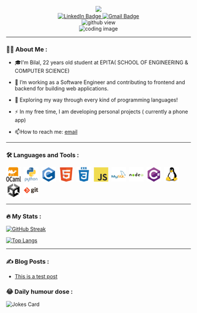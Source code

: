 <div id="header" align="center">
  <img src="https://media.giphy.com/media/Ll22OhMLAlVDb8UQWe/giphy.gif" width="100"/>
</div>

<div id="badges" align="center">
  <a href="https://www.linkedin.com/in/bilal-majjad-b6607818b/">
    <img src="https://img.shields.io/badge/LinkedIn-blue?style=for-the-badge&logo=linkedin&logoColor=white" alt="LinkedIn Badge"/>
  </a>
  <a href="mailto:bilal-rayane.majjad@epita.fr">
    <img src="https://img.shields.io/badge/Gmail-D14836?style=for-the-badge&logo=gmail&logoColor=white" alt="Gmail Badge"/>
  </a>
</div>
<div id="badge" align="center">
  <img src="https://komarev.com/ghpvc/?username=your-github-byhlel&style=flat-square&color=blue"  alt="github view"/>
</div>

<div id="progiule gif" align="center">
  <img src="https://media4.giphy.com/media/WQtZvXrKa8Vvqg0yFa/giphy.gif?cid=790b761105a4f744475915f4a5eb5b2fa8b812b6d467320c&rid=giphy.gif&ct=g" width="600" height="300" alt="coding image"/>
</div>

---

### :technologist: About Me :

- :mortar_board:I'm Bilal, 22 years old student at EPITA( SCHOOL OF ENGINEERING & COMPUTER SCIENCE)

- :telescope: I’m working as a Software Engineer and contributing to frontend and backend for building web applications.

- :seedling: Exploring my way through every kind of programming languages!

- :zap: In my free time, I am developing personal projects ( currently a phone app)

- :mailbox:How to reach me: [email](mailto:bilal-rayane.majjad@epita.fr)

---

### :hammer_and_wrench: Languages and Tools :

<div>
  <img src="https://github.com/devicons/devicon/blob/master/icons/ocaml/ocaml-original-wordmark.svg" title="Ocaml" alt="Ocaml" width="40" height="40"/>&nbsp;
  <img src="https://github.com/devicons/devicon/blob/master/icons/python/python-original-wordmark.svg" title="Python" alt="Python" width="40" height="40"/>&nbsp;
  <img src="https://github.com/devicons/devicon/blob/master/icons/c/c-original.svg" title="C" alt="C" width="40" height="40"/>&nbsp;
  <img src="https://github.com/devicons/devicon/blob/master/icons/html5/html5-original.svg" title="HTML5" alt="HTML" width="40" height="40"/>&nbsp;
  <img src="https://github.com/devicons/devicon/blob/master/icons/css3/css3-plain-wordmark.svg"  title="CSS3" alt="CSS" width="40" height="40"/>&nbsp;
  <img src="https://github.com/devicons/devicon/blob/master/icons/javascript/javascript-original.svg" title="JavaScript" alt="JavaScript" width="40" height="40"/>&nbsp;
  <img src="https://github.com/devicons/devicon/blob/master/icons/mysql/mysql-original-wordmark.svg" title="MySQL"  alt="MySQL" width="40" height="40"/>&nbsp;
  <img src="https://github.com/devicons/devicon/blob/master/icons/nodejs/nodejs-original-wordmark.svg" title="NodeJS" alt="NodeJS" width="40" height="40"/>&nbsp;
  <img src="https://github.com/devicons/devicon/blob/master/icons/csharp/csharp-original.svg" title="CSHARP" alt="CSHARP" width="40" height="40"/>&nbsp;
   <img src="https://github.com/devicons/devicon/blob/master/icons/linux/linux-original.svg" title="linux" alt="linux" width="40" height="40"/>&nbsp;
  <img src="https://github.com/devicons/devicon/blob/master/icons/unity/unity-original.svg" title="unity" alt="unity" width="40" height="40"/>&nbsp;
  <img src="https://github.com/devicons/devicon/blob/master/icons/git/git-original-wordmark.svg" title="Git" **alt="Git" width="40" height="40"/>
</div>

---

### :fire: My Stats :

[![GitHub Streak](http://github-readme-streak-stats.herokuapp.com?user=byhlel&theme=dark&background=000000)](https://git.io/streak-stats)

[![Top Langs](https://github-readme-stats.vercel.app/api/top-langs/?username=byhlel&layout=compact&theme=vision-friendly-dark)](https://github.com/anuraghazra/github-readme-stats)

---

### :writing_hand: Blog Posts :

<!-- BLOG-POST-LIST:START -->
- [This is a test post](https://dev.to/byhlel/this-is-a-test-post-2fco)
<!-- BLOG-POST-LIST:END -->

### :joy: Daily humour dose :
![Jokes Card](https://readme-jokes.vercel.app/api)
